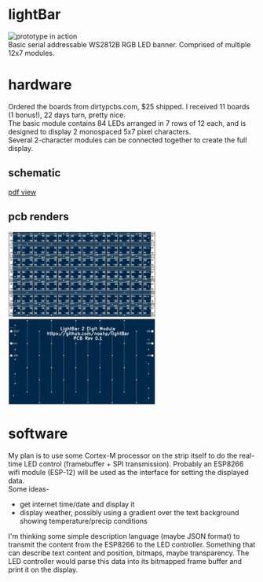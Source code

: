 # lightBar
![prototype in action](http://i.imgur.com/uqmlhOo.gif)  
Basic serial addressable WS2812B RGB LED banner. Comprised of multiple 12x7 modules.

# hardware
Ordered the boards from dirtypcbs.com, $25 shipped. I received 11 boards (1 bonus!), 22 days turn, pretty nice.  
The basic module contains 84 LEDs arranged in 7 rows of 12 each, and is designed to display 2 monospaced 5x7 pixel characters.  
Several 2-character modules can be connected together to create the full display.  

## schematic
[pdf view](https://github.com/noahp/lightBar/raw/master/hw/lightBar.pdf)

## pcb renders
<img src="https://github.com/noahp/lightBar/raw/master/hw/pcbfront.png" alt="pcb front" width="300">
<img src="https://github.com/noahp/lightBar/raw/master/hw/pcbback.png" alt="pcb back" width="300">  

# software
My plan is to use some Cortex-M processor on the strip itself to do the real-time LED control (framebuffer + SPI transmission). Probably an ESP8266 wifi module (ESP-12) will be used as the interface for setting the displayed data.  
Some ideas-  
- get internet time/date and display it
- display weather, possibly using a gradient over the text background showing temperature/precip conditions

I'm thinking some simple description language (maybe JSON format) to transmit the content from the ESP8266 to the LED controller. Something that can describe text content and position, bitmaps, maybe transparency. The LED controller would parse this data into its bitmapped frame buffer and print it on the display.
